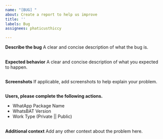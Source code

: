 ```yaml
---
name: "[BUG] "
about: Create a report to help us improve
title: ''
labels: Bug
assignees: phaticusthiccy

---
```


**Describe the bug**
A clear and concise description of what the bug is.

##

**Expected behavior**
A clear and concise description of what you expected to happen.

##

**Screenshots**
If applicable, add screenshots to help explain your problem.

##

**Users, please complete the following actions.**
- WhatApp Package Name
- WhatsBAT Version
- Work Type (Private || Public)

##

**Additional context**
Add any other context about the problem here.
